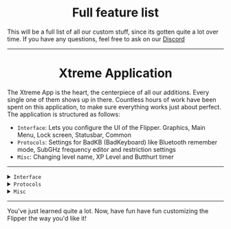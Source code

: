 <h1 align="center">Full feature list</h1>

This will be a full list of all our custom stuff, since its gotten quite a lot over time. If you have any questions, feel free to ask on our [Discord](https://discord.gg/flipper-xtreme)

------

<h1 align="center">Xtreme Application</h1>

The Xtreme App is the heart, the centerpiece of all our additions. Every single one of them shows up in there. Countless hours of work have been spent on this application, to make sure everything works just about perfect. The application is structured as follows:

- `Interface`: Lets you configure the UI of the Flipper. Graphics, Main Menu, Lock screen, Statusbar, Common
- `Protocols`: Settings for BadKB (BadKeyboard) like Bluetooth remember mode, SubGHz frequency editor and restriction settings
- `Misc`: Changing level name, XP Level and Butthurt timer

-----

<details>
  <summary><code>Interface</code></summary>

The main Interface section allows you to change a whole array of graphical things. 

- <h4>Graphics:</h4>

  - Asset Pack:
    - Asset Packs allow you to change the background animations, lockscreen wallpaper, scanning assets and more. They are fairly simple to create and install, but for now, we will not explain it in too much detail. If you care about all of it, click [here](https://github.com/ClaraCrazy/Flipper-Xtreme/wiki/Asset-Packs).
<br><br>
  - Anim Speed:
    - Animation speed lets you change the speed at which your background animations play. You can slow them down or speed them up as you wish.
<br><br>
  - Cycle Anims:
    - Cycle Animations as you wish. You set the timer for how often, if at all, your background will change. Pick between a bunch of time options, turn it off alltogether or just let it be on the default "Meta.txt" setting, which uses the cycle speed defined by whoever made your used Asset Pack.
<br><br>
  - Unlock Anims:
    - Asset pack creators have the option to lock certain Animations behind a level, meaning you have to be Level X to see it. This option lets you bypass these restrictions.
<br><br>
  - Credits Anim:
    - Lets you decide whether the credit (thank you) animation will be randomly chosen.

<br>

------

<br>

- <h4>Main Menu:</h4>

  - Menu Style:
    - Lets you choose from a variety of different menu styles
<br><br>
  - App:
    - This is a display. It will show all the custom Apps you have so far added to the menu. Yes, you heard that right! You can add custom apps to the menu now. Should have been a feature this whole time, not ssure why it isnt.
<br><br>
  - Add / Remove:
    - This allows you to actually add / remove Applications to the menu. Note: The order in which they appear on the menu is defined by the order in which you add them. Simply hit "Add", select your app and you are ready to go! Same for remove: Select the App on the "App" slider above, and hit remove. Boom, simple as that!

<br>

------

<br>

- <h4>Lock Screen:</h4>

  - Lock on boot:
    - Decide if you want your flipper to lock on every boot, so you have to use your passcode to unlock it first.
<br><br>
  - Format on 10 Bad Pins:
    - Paranoid? Then enable this. It will fully wipe your flipper after 10 bad pin entries
<br><br>
  - Allow RPC While Locked:
    - Toggle the RPC in locked state (Android control)
<br><br>
  - Allow Poweroff:
    - 
<br><br>
  - Show Time:
    - Toggle the clock visibility on the lockscreen.
<br><br>
  - Show Date:
    - Toggle the date text on the lockscreen.
<br><br>
  - Show Statusbar:
    - Toggle statusbar visibility on the lockscreen.
<br><br>
  - Unlock Prompt:
    - Whether a prompt saying what button to press in order to unlock will be shown.
<br><br>
  - Transparent lockscreen:
    - This allows you to see the current animation of your flipper, instead of the lockscreen animation.
<br>

------

<br>

- <h4>Statusbar:</h4>

  - Battery Icon:
    - The Battery Icon allows you to pick between quite a few different Battery styles. One doesnt fit all. But many will increase the odds.
<br><br>
  - Show Clock:
    - Toggle the clock thats on your mainscreen
<br><br>
  - Status Icons:
    - Status Icons are loved by some, and hated by others. Whichever party you belong to, we got you covered. Turn the on / off as you wish.
<br><br>
  - Bar Borders:
    - Bar Borders allow you to add an additional border around your icons. Simply turn it on or off.
<br><br>
  - Bar Background:
    - The bar background is just a little fancy line on the top, connecting the Icons with the battery. If thats too much for you, turn it off.

<br>

------

<br>

- <h4>File Browser:</h4>

  - Folders above files:
    - Toggle the sorting to show folders first
<br><br>
  - Show hidden Files:
    - Toggle hidden files (.files) on or off
<br><br>
  - Show internal Tab:
    - Show the internal flipper storage tab in the file browser
<br><br>
  - Favorites timeout:
    - Timeout for favorites (quick actions) like running a specific NFC file 
-----

</details>

<details>
<summary><code>Protocols</code></summary>

There are a few options for protocols. Lets talk about those:
<br><br>
- <h4>BadKB Mode:</h4>

  - This allows you to toggle between USB and Bluetooth mode for BadKB (formerly known as BadUSB). More about that [here](https://github.com/ClaraCrazy/Flipper-Xtreme/wiki/BadKB).
<br><br>  
- <h4>BadBT Remember:</h4>

  - This option allows your Flipper to save the BT keys of the device it connected to, for automatic pairing next time.

<br>

------

<br>

- <h4>SubGHz Frequencies:</h4>

  - Use Defaults:
    - Toggle the default frequencies provided by the Firmware. Dont want them, turn it off.
<br><br>
  - Static / Hopper frequencies:
    - Frequency:
      - This is a basic frequency display, similar to the App display we talked about earlier. It shows you the frequencies you already added and lets you select them if you want to remove one.
<br><br>
  - Add Frequency:
      - Allows you to add your custom Frequency. Useful for keys / whatever, that we dont know about or can/will not implement for whatever reason we may have given.
  <br><br>
    - Remove Frequency:
      - Simply removes the selected Frequency. One click and its gone. Magic!

<br>

------

<br>

- <h4>SubGHz Extend:</h4>

  - Extending the subghz frequencies allows you to go beyond what the Flipper devs were testing the Chip on. But dont worry, we sure did!
<br><br>
- <h4>SubGhz Bypass:</h4>

  - This allows you to bypass the region lock of the Flippers SubGHz module.

-----

</details>

<details>
<summary><code>Misc</code></summary>


- <h4>Screen:</h4>

  - Dark Mode:
    - Yup, dark mode. For real. It simply inverts the colors of all areas.
<br><br>
  - Lefty Mode:
    - We know left-handed people exist. OFW seemed to forget about that for a solid three years, so we added it ourselves. It flips the screen on its head, and inverts the controls.
<br><br>
  - RGB Backlight:
    - If you have the *hardware* Backlight mod, then those are the settings you need. Individual LED colors, rainbow, etc.

<br>

------

<br>

- <h4>Dolphin:</h4>

  - XP Level:
    - Set your XP Level to whatever you want. No real use, just because you can.
<br><br>
  - Dolphin Angry:
    - Set the anger level of your dolphin (cosmetic only, compatible asset pack required)
<br><br>
  - Butthurt Timer:
    - Allows you to manually set the "Butthurt" Timer of the Flipper, controlling how fast it will get sad when its not used.

<br>

------

<br>

- Change Device Name:
  - Allows you to change the name of your Flipper. This shows up on the Passport, qFlipper and the Flipper mobile app.
<br><br>
- Charge Cap:
  - Set the max. charging % of your flipper
<br><br>
- Show Xtreme Intro:
  - Re-play the intro you seen when first installing xtreme

</details>

-----

You've just learned quite a lot. Now, have fun have fun customizing the Flipper the way you'd like it!
